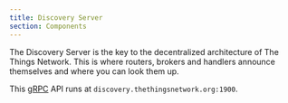 ```yaml
---
title: Discovery Server
section: Components
---
```


The Discovery Server is the key to the decentralized architecture of The Things Network. This is where routers, brokers and handlers announce themselves and where you can look them up.

This [gRPC](http://www.grpc.io/) API runs at `discovery.thethingsnetwork.org:1900`.
